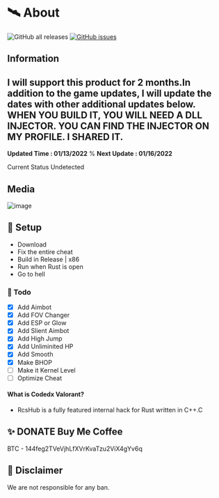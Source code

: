 # 🛰 About
![GitHub all releases](https://img.shields.io/github/downloads/rcsHUB/Rust-External-Hack-Esp-Aimbot/total?color=%DE6600&style=flat-square)
[![GitHub issues](https://img.shields.io/github/issues/rcsHUB/Rust-External-Hack-Esp-Aimbot?color=%FEA02f)](https://github.com/rcsHUB/Rust-External-Hack-Esp-Aimbot/issues)

## Information 
I will support this product for 2 months.In addition to the game updates, I will update the dates with other additional updates below.
**WHEN YOU BUILD IT, YOU WILL NEED A DLL INJECTOR. YOU CAN FIND THE INJECTOR ON MY PROFILE. I SHARED IT.**
--------------------------------------------------------------------------------------
**Updated Time : 01/13/2022**
%
**Next Update : 01/16/2022**

Current Status Undetected

## Media
![image](https://user-images.githubusercontent.com/97662953/149358591-06654fa7-c94c-4cd7-bd13-14bde73a0864.png)


## 🌌 Setup
- Download
- Fix the entire cheat
- Build in Release | x86
- Run when Rust is open
- Go to hell

### 📝 Todo

- [x] Add Aimbot
- [x] Add FOV Changer
- [x] Add ESP or Glow
- [x] Add Slient Aimbot
- [x] Add High Jump
- [x] Add Unliminited HP
- [x] Add Smooth
- [x] Make BHOP
- [ ] Make it Kernel Level
- [ ] Optimize Cheat

#### What is Codedx Valorant?

 - RcsHub is a fully featured internal hack for Rust written in C++.C

## ✨ DONATE Buy Me Coffee

BTC - 144feg2TVeVjhLfXVrKvaTzu2ViX4gYv6q


## 🗿 Disclaimer
We are not responsible for any ban.

